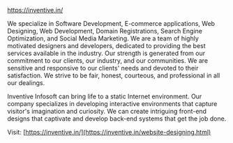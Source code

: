 https://inventive.in/

We specialize in Software Development, E-commerce applications, Web Designing, Web Development, Domain Registrations, Search Engine Optimization, and Social Media Marketing. We are a team of highly motivated designers and developers, dedicated to providing the best services available in the industry. Our strength is generated from our commitment to our clients, our industry, and our communities. We are sensitive and responsive to our clients' needs and devoted to their satisfaction. We strive to be fair, honest, courteous, and professional in all our dealings.

Inventive Infosoft can bring life to a static Internet environment. Our company specializes in developing interactive environments that capture visitor's imagination and curiosity. We can create intriguing front-end designs that captivate and develop back-end systems that get the job done.

Visit: [https://inventive.in/](https://inventive.in/website-designing.html)
